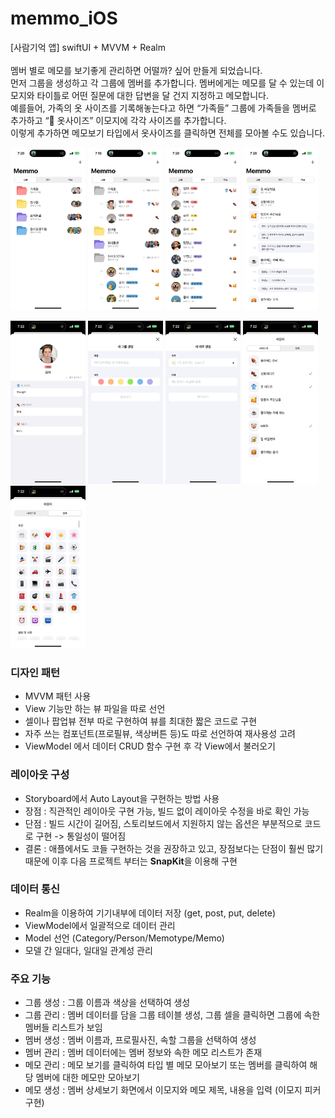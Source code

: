 # memmo_iOS
[사람기억 앱] swiftUI + MVVM + Realm<br/><br/>
멤버 별로 메모를 보기좋게 관리하면 어떨까? 싶어 만들게 되었습니다. <br/>
먼저 그룹을 생성하고 각 그룹에 멤버를 추가합니다. 멤버에게는 메모를 달 수 있는데 이모지와 타이틀로 어떤 질문에 대한 답변을 달 건지 지정하고 메모합니다.<br/>
예를들어, 가족의 옷 사이즈를 기록해놓는다고 하면 “가족들” 그룹에 가족들을 멤버로 추가하고 “👕 옷사이즈” 이모지에 각각 사이즈를 추가합니다. <br/>
이렇게 추가하면 메모보기 타입에서 옷사이즈를 클릭하면 전체를 모아볼 수도 있습니다.<br/>

<img src="https://raw.githubusercontent.com/nasneyland/nasneyland/main/memmo/memmo_01.jpeg"  width="120"> <img src="https://raw.githubusercontent.com/nasneyland/nasneyland/main/memmo/memmo_02.jpeg"  width="120">
<img src="https://raw.githubusercontent.com/nasneyland/nasneyland/main/memmo/memmo_03.jpeg"  width="120">
<img src="https://raw.githubusercontent.com/nasneyland/nasneyland/main/memmo/memmo_04.jpeg"  width="120">

<img src="https://raw.githubusercontent.com/nasneyland/nasneyland/main/memmo/memmo_05.jpeg"  width="120"> <img src="https://raw.githubusercontent.com/nasneyland/nasneyland/main/memmo/memmo_06.jpeg"  width="120">
<img src="https://raw.githubusercontent.com/nasneyland/nasneyland/main/memmo/memmo_07.jpeg"  width="120">
<img src="https://raw.githubusercontent.com/nasneyland/nasneyland/main/memmo/memmo_08.jpeg"  width="120">
<img src="https://raw.githubusercontent.com/nasneyland/nasneyland/main/memmo/memmo_09.jpeg"  width="120">

### 디자인 패턴
- MVVM 패턴 사용
- View 기능만 하는 뷰 파일을 따로 선언
- 셀이나 팝업뷰 전부 따로 구현하여 뷰를 최대한 짧은 코드로 구현
- 자주 쓰는 컴포넌트(프로필뷰, 색상버튼 등)도 따로 선언하여 재사용성 고려
- ViewModel 에서 데이터 CRUD 함수 구현 후 각 View에서 불러오기

### 레이아웃 구성
- Storyboard에서 Auto Layout을 구현하는 방법 사용
- 장점 : 직관적인 레이아웃 구현 가능, 빌드 없이 레이아웃 수정을 바로 확인 가능
- 단점 : 빌드 시간이 길어짐, 스토리보드에서 지원하지 않는 옵션은 부분적으로 코드로 구현 -> 통일성이 떨어짐
- 결론 : 애플에서도 코들 구현하는 것을 권장하고 있고, 장점보다는 단점이 훨씬 많기 때문에 이후 다음 프로젝트 부터는 **SnapKit**을 이용해 구현

### 데이터 통신
- Realm을 이용하여 기기내부에 데이터 저장 (get, post, put, delete)
- ViewModel에서 일괄적으로 데이터 관리
- Model 선언 (Category/Person/Memotype/Memo) 
- 모델 간 일대다, 일대일 관계성 관리

### 주요 기능
- 그룹 생성 : 그룹 이름과 색상을 선택하여 생성
- 그룹 관리 : 멤버 데이터를 담을 그룹 테이블 생성, 그룹 셀을 클릭하면 그룹에 속한 멤버들 리스트가 보임
- 멤버 생성 : 멤버 이름과, 프로필사진, 속할 그룹을 선택하여 생성
- 멤버 관리 : 멤버 데이터에는 멤버 정보와 속한 메모 리스트가 존재
- 메모 관리 : 메모 보기를 클릭하여 타입 별 메모 모아보기 또는 멤버를 클릭하여 해당 멤버에 대한 메모만 모아보기
- 메모 생성 : 멤버 상세보기 화면에서 이모지와 메모 제목, 내용을 입력 (이모지 피커 구현)

